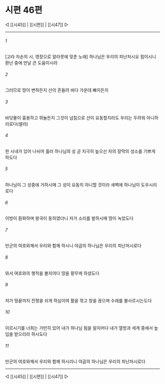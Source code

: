 ﻿# 시편 46편

◁ [[시45]] | [[시편]] | [[시47]] ▷
***

###### 1
[고라 자손의 시, 영장으로 알라못에 맞춘 노래] 하나님은 우리의 피난처시요 힘이시니 환난 중에 만날 큰 도움이시라

###### 2
그러므로 땅이 변하든지 산이 흔들려 바다 가운데 빠지든지

###### 3
바닷물이 흉용하고 뛰놀든지 그것이 넘침으로 산이 요동할지라도 우리는 두려워 아니하리로다(셀라)

###### 4
한 시내가 있어 나뉘어 흘러 하나님의 성 곧 지극히 높으신 자의 장막의 성소를 기쁘게 하도다

###### 5
하나님이 그 성중에 거하시매 그 성이 요동치 아니할 것이라 새벽에 하나님이 도우시리로다

###### 6
이방이 훤화하며 왕국이 동하였더니 저가 소리를 발하시매 땅이 녹았도다

###### 7
만군의 여호와께서 우리와 함께 하시니 야곱의 하나님은 우리의 피난처시로다

###### 8
와서 여호와의 행적을 볼지어다 땅을 황무케 하셨도다

###### 9
저가 땅끝까지 전쟁을 쉬게 하심이여 활을 꺾고 창을 끊으며 수레를 불사르시는도다

###### 10
이르시기를 너희는 가만히 있어 내가 하나님 됨을 알지어다 내가 열방과 세계 중에서 높임을 받으리라 하시도다

###### 11
만군의 여호와께서 우리와 함께 하시리니 야곱의 하나님은 우리의 피난처시로다


***
◁ [[시45]] | [[시편]] | [[시47]] ▷
